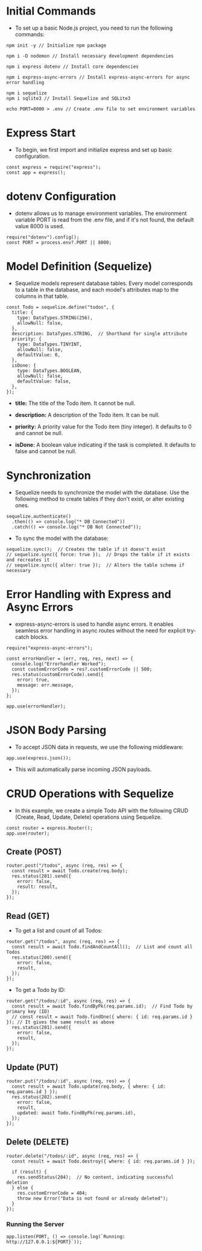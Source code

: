 # Initial Commands

- To set up a basic Node.js project, you need to run the following commands:

```
npm init -y // Initialize npm package

npm i -D nodemon // Install necessary development dependencies

npm i express dotenv // Install core dependencies

npm i express-async-errors // Install express-async-errors for async error handling

npm i sequelize
npm i sqlite3 // Install Sequelize and SQLite3

echo PORT=8000 > .env // Create .env file to set environment variables
```

# Express Start

- To begin, we first import and initialize express and set up basic configuration.

```
const express = require("express");
const app = express();
```

# dotenv Configuration

- dotenv allows us to manage environment variables. The environment variable PORT is read from the .env file, and if it's not found, the default value 8000 is used.

```
require("dotenv").config();
const PORT = process.env?.PORT || 8000;
```

# Model Definition (Sequelize)

- Sequelize models represent database tables. Every model corresponds to a table in the database, and each model's attributes map to the columns in that table.

```
const Todo = sequelize.define("todos", {
  title: {
    type: DataTypes.STRING(256),
    allowNull: false,
  },
  description: DataTypes.STRING,  // Shorthand for single attribute
  priority: {
    type: DataTypes.TINYINT,
    allowNull: false,
    defaultValue: 0,
  },
  isDone: {
    type: DataTypes.BOOLEAN,
    allowNull: false,
    defaultValue: false,
  },
});
```

- **title:** The title of the Todo item. It cannot be null.

- **description:** A description of the Todo item. It can be null.

- **priority:** A priority value for the Todo item (tiny integer). It defaults to 0 and cannot be null.

- **isDone:** A boolean value indicating if the task is completed. It defaults to false and cannot be null.

# Synchronization

- Sequelize needs to synchronize the model with the database. Use the following method to create tables if they don't exist, or alter existing ones.

```
sequelize.authenticate()
  .then(() => console.log("* DB Connected"))
  .catch(() => console.log("* DB Not Connected"));
```

- To sync the model with the database:

```
sequelize.sync();  // Creates the table if it doesn't exist
// sequelize.sync({ force: true });  // Drops the table if it exists and recreates it
// sequelize.sync({ alter: true });  // Alters the table schema if necessary
```

# Error Handling with Express and Async Errors

- express-async-errors is used to handle async errors. It enables seamless error handling in async routes without the need for explicit try-catch blocks.

```
require("express-async-errors");

const errorHandler = (err, req, res, next) => {
  console.log("Errorhandler Worked");
  const customErrorCode = res?.customErrorCode || 500;
  res.status(customErrorCode).send({
    error: true,
    message: err.message,
  });
};

app.use(errorHandler);
```

# JSON Body Parsing

- To accept JSON data in requests, we use the following middleware:

```
app.use(express.json());
```

- This will automatically parse incoming JSON payloads.

# CRUD Operations with Sequelize

- In this example, we create a simple Todo API with the following CRUD (Create, Read, Update, Delete) operations using Sequelize.

```
const router = express.Router();
app.use(router);
```

## Create (POST)

```
router.post("/todos", async (req, res) => {
  const result = await Todo.create(req.body);
  res.status(201).send({
    error: false,
    result: result,
  });
});
```

## Read (GET)

- To get a list and count of all Todos:

```
router.get("/todos", async (req, res) => {
  const result = await Todo.findAndCountAll();  // List and count all Todos
  res.status(200).send({
    error: false,
    result,
  });
});
```

- To get a Todo by ID:

```
router.get("/todos/:id", async (req, res) => {
  const result = await Todo.findByPk(req.params.id);  // Find Todo by primary key (ID)
  // const result = await Todo.findOne({ where: { id: req.params.id } }); // It gives the same result as above
  res.status(201).send({
    error: false,
    result,
  });
});
```

## Update (PUT)

```
router.put("/todos/:id", async (req, res) => {
  const result = await Todo.update(req.body, { where: { id: req.params.id } });
  res.status(202).send({
    error: false,
    result,
    updated: await Todo.findByPk(req.params.id),
  });
});
```

## Delete (DELETE)

```
router.delete("/todos/:id", async (req, res) => {
  const result = await Todo.destroy({ where: { id: req.params.id } });

  if (result) {
    res.sendStatus(204);  // No content, indicating successful deletion
  } else {
    res.customErrorCode = 404;
    throw new Error("Data is not found or already deleted");
  }
});
```

### Running the Server

```
app.listen(PORT, () => console.log(`Running: http://127.0.0.1:${PORT}`));
```
